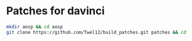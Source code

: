 # Patches for davinci

```bash
mkdir aosp && cd aosp
git clone https://github.com/Twel12/build_patches.git patches && cd 

```
